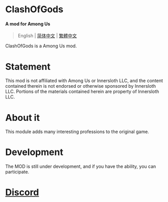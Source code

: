 # ClashOfGods
#### A mod for Among Us

> English | [简体中文](README-SChinese.md) | [繁體中文](README-TChinese.md)

ClashOfGods is a Among Us mod.<br />

# Statement
This mod is not affiliated with Among Us or Innersloth LLC, and the content contained therein is not endorsed or otherwise sponsored by Innersloth LLC. Portions of the materials contained herein are property of Innersloth LLC.

# About it
This module adds many interesting professions to the original game.

# Development
The MOD is still under development, and if you have the ability, you can participate.

# [Discord](https://discord.gg/uWZGh4Chde)
